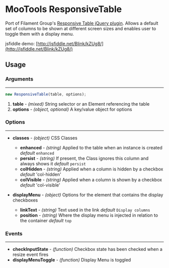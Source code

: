 # MooTools ResponsiveTable

Port of Filament Group's [Responsive Table jQuery plugin](http://filamentgroup.com/examples/rwd-table-patterns/). Allows a default set of columns to be shown at different screen sizes and enables user to toggle them with a display menu.

jsfiddle demo: [http://jsfiddle.net/Blink/kZUg8/](http://jsfiddle.net/Blink/kZUg8/)

## Usage

### Arguments
- - -

```js
new ResponsiveTable(table, options);
```

1. **table** - _(mixed)_ String selector or an Element referencing the table
2. **options** - _(object, optional)_ A key/value object for options

### Options
- - -

* **classes** - _(object)_ CSS Classes
	* **enhanced** - _(string)_ Applied to the table when an instance is created _default_ `enhanced`
	* **persist** - _(string)_ If present, the Class ignores this column and always shows it _default_ `persist`
 	* **colHidden** - _(string)_ Applied when a column is hidden by a checkbox _default_ 'col-hidden'
  	* **colVisible** -  _(string)_ Applied when a column is shown by a checkbox _default_ 'col-visible'

* **displayMenu** - _(object)_ Options for the element that contains the display checkboxes
	* **linkText** - _(string)_ Text used in the link _default_ `Display columns`
	* **position** - _(string)_ Where the display menu is injected in relation to the container _default_ `top`

### Events
- - -

* **checkInputState** - _(function)_ Checkbox state has been checked when a resize event fires
* **displayMenuToggle** - _(function)_ Display Menu is toggled
